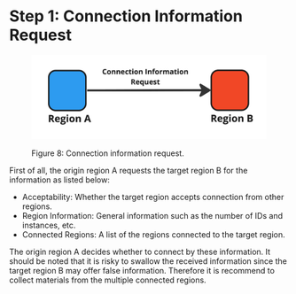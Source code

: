 # Step 1: Connection Information Request

<figure><img src="../../../../.gitbook/assets/upload_eb4647321f290222ce36666a41bb56c2.jpg" alt=""><figcaption><p>Figure 8: Connection information request.</p></figcaption></figure>

First of all, the origin region A requests the target region B for the information as listed below:

* Acceptability: Whether the target region accepts connection from other regions.
* Region Information: General information such as the number of IDs and instances, etc.
* Connected Regions: A list of the regions connected to the target region.

The origin region A decides whether to connect by these information. It should be noted that it is risky to swallow the received information since the target region B may offer false information. Therefore it is recommend to collect materials from the multiple connected regions.



